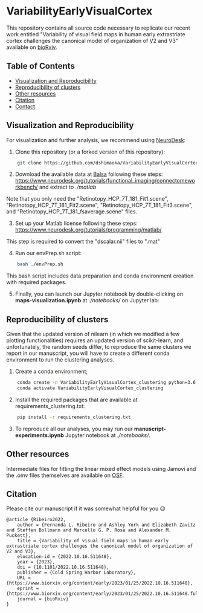 # VariabilityEarlyVisualCortex

This repository contains all source code necessary to replicate our recent work entitled "Variability of visual field maps in human early extrastriate cortex challenges the canonical model of organization of V2 and V3" available on [bioRxiv](https://www.biorxiv.org/content/10.1101/2022.10.16.511648v2.abstract). 

## Table of Contents
* [Visualization and Reproducibility](#Visualization-and-Reproducibility)
* [Reproducibility of clusters](#Reproducibility-of-clusters)
* [Other resources](#other-resources)
* [Citation](#citation)
* [Contact](#contact)


## Visualization and Reproducibility
For visualization and further analysis, we recommend using [NeuroDesk](https://www.neurodesk.org/):

1. Clone this repository (or a forked version of this repository):

```bash
    git clone https://github.com/dshimaoka/VariabilityEarlyVisualCortex.git
```   

2. Download the available data at [Balsa](https://balsa.wustl.edu/study/9Zkk) following these steps: https://www.neurodesk.org/tutorials/functional_imaging/connectomeworkbench/ and extract to *./matlab*

Note that you only need the "Retinotopy_HCP_7T_181_Fit1.scene", "Retinotopy_HCP_7T_181_Fit2.scene", "Retinotopy_HCP_7T_181_Fit3.scene", and "Retinotopy_HCP_7T_181_fsaverage.scene" files.

3. Set up your Matlab license following these steps: https://www.neurodesk.org/tutorials/programming/matlab/  

This step is required to convert the "dscalar.nii" files to ".mat"

4. Run our envPrep.sh script:
```bash
    bash ./envPrep.sh
```   
This bash script includes data preparation and conda environment creation with required packages.

5. Finally, you can launch our Jupyter notebook by double-clicking on **maps-visualization.ipynb** at *./notebooks/* on Jupyter lab:


## Reproducibility of clusters

Given that the updated version of nilearn (in which we modified a few plotting functionalities) requires an updated version of scikit-learn, and unfortunately, the random seeds differ, to reproduce the same clusters we report in our manuscript, you will have to create a different conda environment to run the clustering analyses.

1. Create a conda environment;
```bash
    conda create -n VariabilityEarlyVisualCortex_clustering python=3.6
    conda activate VariabilityEarlyVisualCortex_clustering
```
2. Install the required packages that are available at requirements_clustering.txt: 

```bash
    pip install -r requirements_clustering.txt
```

3. To reproduce all our analyses, you may run our **manuscript-experiments.ipynb** Jupyter notebook at *./notebooks/*.
## Other resources

Intermediate files for fitting the linear mixed effect models using Jamovi and the .omv files themselves are available on [OSF](https://osf.io/tdkuj/).

## Citation

Please cite our manuscript if it was somewhat helpful for you :wink:

    @article {Ribeiro2022,
        author = {Fernanda L. Ribeiro and Ashley York and Elizabeth Zavitz and Steffen Bollmann and Marcello G. P. Rosa and Alexander M. Puckett},
        title = {Variability of visual field maps in human early extrastriate cortex challenges the canonical model of organization of V2 and V3},
        elocation-id = {2022.10.16.511648},
        year = {2023},
        doi = {10.1101/2022.10.16.511648},
        publisher = {Cold Spring Harbor Laboratory},
        URL = {https://www.biorxiv.org/content/early/2023/01/25/2022.10.16.511648},
        eprint = {https://www.biorxiv.org/content/early/2023/01/25/2022.10.16.511648.full.pdf},
        journal = {bioRxiv}
    }



